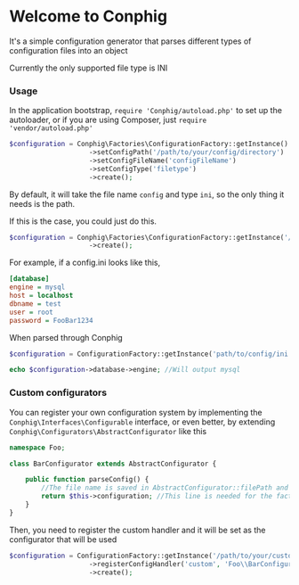 # Welcome to Conphig

It's a simple configuration generator that parses different types of configuration files into an object

Currently the only supported file type is INI

### Usage

In the application bootstrap, `require 'Conphig/autoload.php'` to set up the autoloader, or if you are using Composer, just 
`require 'vendor/autoload.php'`

```php
$configuration = Conphig\Factories\ConfigurationFactory::getInstance()
					->setConfigPath('/path/to/your/config/directory')
					->setConfigFileName('configFileName')
					->setConfigType('filetype')
					->create();
```

By default, it will take the file name `config` and type `ini`, so the only thing it needs is the path.

If this is the case, you could just do this.

```php
$configuration = Conphig\Factories\ConfigurationFactory::getInstance('/path/to/config/directory')
					->create();
```

For example, if a config.ini looks like this,

```ini
[database]
engine = mysql
host = localhost
dbname = test
user = root
password = FooBar1234
```

When parsed through Conphig

```php
$configuration = ConfigurationFactory::getInstance('path/to/config/ini')->create();

echo $configuration->database->engine; //Will output mysql
```

### Custom configurators

You can register your own configuration system by implementing the `Conphig\Interfaces\Configurable` interface,
or even better, by extending `Conphig\Configurators\AbstractConfigurator` like this

```php
namespace Foo;

class BarConfigurator extends AbstractConfigurator {

	public function parseConfig() {
		//The file name is saved in AbstractConfigurator::filePath and can be used here to write your own logic to parse the file.
		return $this->configuration; //This line is needed for the factory to return the configuration object
	}
}
```

Then, you need to register the custom handler and it will be set as the configurator that will be used

```php
$configuration = ConfigurationFactory::getInstance('/path/to/your/custom/config/file/')
					->registerConfigHandler('custom', 'Foo\\BarConfigurator')
					->create();
```
